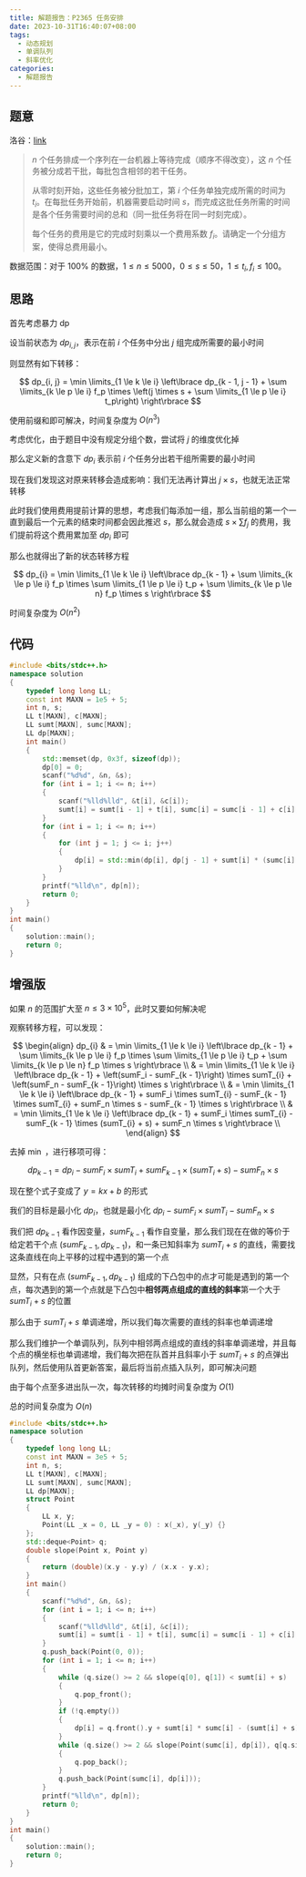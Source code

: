 ```yaml
---
title: 解题报告：P2365 任务安排
date: 2023-10-31T16:40:07+08:00
tags:
  - 动态规划
  - 单调队列
  - 斜率优化
categories:
  - 解题报告
---
```

## 题意

洛谷：[link](https://www.luogu.com.cn/problem/P2365)

> $n$ 个任务排成一个序列在一台机器上等待完成（顺序不得改变），这 $n$ 个任务被分成若干批，每批包含相邻的若干任务。
>
> 从零时刻开始，这些任务被分批加工，第 $i$ 个任务单独完成所需的时间为 $t_i$。在每批任务开始前，机器需要启动时间 $s$，而完成这批任务所需的时间是各个任务需要时间的总和（同一批任务将在同一时刻完成）。
>
> 每个任务的费用是它的完成时刻乘以一个费用系数 $f_i$。请确定一个分组方案，使得总费用最小。

<!-- more -->

数据范围：对于 $100\%$ 的数据，$1\le n \le 5000$，$0 \le s \le 50$，$1\le t_i,f_i \le 100$。

## 思路

首先考虑暴力 dp

设当前状态为 $dp_{i, j}$，表示在前 $i$ 个任务中分出 $j$ 组完成所需要的最小时间

则显然有如下转移：

$$
dp_{i, j} = \min \limits_{1 \le k \le i} \left\lbrace dp_{k - 1, j - 1} + \sum \limits_{k \le p \le i} f_p \times \left(j \times  s + \sum \limits_{1 \le p \le i} t_p\right) \right\rbrace
$$

使用前缀和即可解决，时间复杂度为 $O(n ^ 3)$

考虑优化，由于题目中没有规定分组个数，尝试将 $j$ 的维度优化掉

那么定义新的含意下 $dp_i$ 表示前 $i$ 个任务分出若干组所需要的最小时间

现在我们发现这对原来转移会造成影响：我们无法再计算出 $j \times s$，也就无法正常转移

此时我们使用费用提前计算的思想，考虑我们每添加一组，那么当前组的第一个一直到最后一个元素的结束时间都会因此推迟 $s$，那么就会造成 $s \times \sum f_j$ 的费用，我们提前将这个费用累加至 $dp_i$ 即可

那么也就得出了新的状态转移方程

$$
dp_{i} = \min \limits_{1 \le k \le i} \left\lbrace dp_{k - 1} + \sum \limits_{k \le p \le i} f_p \times \sum \limits_{1 \le p \le i} t_p + \sum \limits_{k \le p \le n} f_p \times s \right\rbrace
$$

时间复杂度为 $O(n ^ 2)$

## 代码

```cpp
#include <bits/stdc++.h>
namespace solution
{
    typedef long long LL;
    const int MAXN = 1e5 + 5;
    int n, s;
    LL t[MAXN], c[MAXN];
    LL sumt[MAXN], sumc[MAXN];
    LL dp[MAXN];
    int main()
    {
        std::memset(dp, 0x3f, sizeof(dp));
        dp[0] = 0;
        scanf("%d%d", &n, &s);
        for (int i = 1; i <= n; i++)
        {
            scanf("%lld%lld", &t[i], &c[i]);
            sumt[i] = sumt[i - 1] + t[i], sumc[i] = sumc[i - 1] + c[i];
        }
        for (int i = 1; i <= n; i++)
        {
            for (int j = 1; j <= i; j++)
            {
                dp[i] = std::min(dp[i], dp[j - 1] + sumt[i] * (sumc[i] - sumc[j - 1]) + s * (sumc[n] - sumc[j - 1]));
            }
        }
        printf("%lld\n", dp[n]);
        return 0;
    }
}
int main()
{
    solution::main();
    return 0;
}
```

## 增强版

如果 $n$ 的范围扩大至 $n \le 3 \times 10 ^ 5$，此时又要如何解决呢

观察转移方程，可以发现：

$$
\begin{align}
dp_{i} & = \min \limits_{1 \le k \le i} \left\lbrace dp_{k - 1} + \sum \limits_{k \le p \le i} f_p \times \sum \limits_{1 \le p \le i} t_p + \sum \limits_{k \le p \le n} f_p \times s \right\rbrace \\
       & = \min \limits_{1 \le k \le i} \left\lbrace dp_{k - 1} + \left(sumF_i - sumF_{k - 1}\right) \times sumT_{i} +  \left(sumF_n - sumF_{k - 1}\right) \times s \right\rbrace \\
       & = \min \limits_{1 \le k \le i} \left\lbrace dp_{k - 1} + sumF_i \times sumT_{i} - sumF_{k - 1} \times sumT_{i} +  sumF_n \times s - sumF_{k - 1} \times s \right\rbrace \\
       & = \min \limits_{1 \le k \le i} \left\lbrace dp_{k - 1} + sumF_i \times sumT_{i} - sumF_{k - 1} \times (sumT_{i} + s) +  sumF_n \times s \right\rbrace \\
\end{align}
$$

去掉 $\min$ ，进行移项可得：

$$
dp_{k - 1} = dp_i - sumF_i \times sumT_{i} + sumF_{k - 1} \times (sumT_{i} + s) - sumF_n \times s
$$

现在整个式子变成了 $y = kx + b$ 的形式

我们的目标是最小化 $dp_i$，也就是最小化 $dp_i - sumF_i \times sumT_{i} - sumF_n \times s$

我们把 $dp_{k - 1}$ 看作因变量，$sumF_{k - 1}$ 看作自变量，那么我们现在在做的等价于给定若干个点 $(sumF_{k - 1}, dp_{k - 1})$，和一条已知斜率为 $sumT_i + s$ 的直线，需要找这条直线在向上平移的过程中遇到的第一个点

显然，只有在点 $(sumF_{k - 1}, dp_{k - 1})$ 组成的下凸包中的点才可能是遇到的第一个点，每次遇到的第一个点就是下凸包中**相邻两点组成的直线的斜率**第一个大于 $sumT_i + s$ 的位置

那么由于 $sumT_i + s$ 单调递增，所以我们每次需要的直线的斜率也单调递增

那么我们维护一个单调队列，队列中相邻两点组成的直线的斜率单调递增，并且每个点的横坐标也单调递增，我们每次把在队首并且斜率小于 $sumT_i + s$ 的点弹出队列，然后使用队首更新答案，最后将当前点插入队列，即可解决问题

由于每个点至多进出队一次，每次转移的均摊时间复杂度为 $O(1)$

总的时间复杂度为 $O(n)$

```cpp
#include <bits/stdc++.h>
namespace solution
{
    typedef long long LL;
    const int MAXN = 3e5 + 5;
    int n, s;
    LL t[MAXN], c[MAXN];
    LL sumt[MAXN], sumc[MAXN];
    LL dp[MAXN];
    struct Point
    {
        LL x, y;
        Point(LL _x = 0, LL _y = 0) : x(_x), y(_y) {}
    };
    std::deque<Point> q;
    double slope(Point x, Point y)
    {
        return (double)(x.y - y.y) / (x.x - y.x);
    }
    int main()
    {
        scanf("%d%d", &n, &s);
        for (int i = 1; i <= n; i++)
        {
            scanf("%lld%lld", &t[i], &c[i]);
            sumt[i] = sumt[i - 1] + t[i], sumc[i] = sumc[i - 1] + c[i];
        }
        q.push_back(Point(0, 0));
        for (int i = 1; i <= n; i++)
        {
            while (q.size() >= 2 && slope(q[0], q[1]) < sumt[i] + s)
            {
                q.pop_front();
            }
            if (!q.empty())
            {
                dp[i] = q.front().y + sumt[i] * sumc[i] - (sumt[i] + s) * q.front().x + s * sumc[n];
            }
            while (q.size() >= 2 && slope(Point(sumc[i], dp[i]), q[q.size() - 1]) < slope(q[q.size() - 1], q[q.size() - 2]))
            {
                q.pop_back();
            }
            q.push_back(Point(sumc[i], dp[i]));
        }
        printf("%lld\n", dp[n]);
        return 0;
    }
}
int main()
{
    solution::main();
    return 0;
}
```
